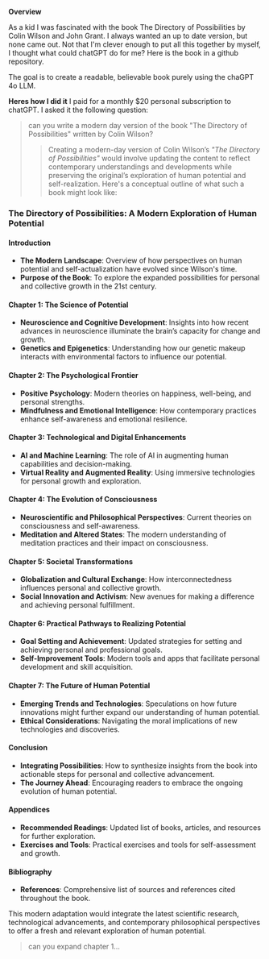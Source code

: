 **Overview**

As a kid I was fascinated with the book The Directory of Possibilities by Colin Wilson and John Grant. I always wanted an up to date version, but none came out. Not that I'm clever enough to put all this together by myself, I thought what could chatGPT do for me? Here is the book in a github repository.

The goal is to create a readable, believable book purely using the chaGPT 4o LLM. 

**Heres how I did it**
I paid for a monthly $20 personal subscription to chatGPT.
I asked it the following question:
> can you write a modern day version of the book "The Directory of Possibilities" written by Colin Wilson?
>> Creating a modern-day version of Colin Wilson’s *"The Directory of Possibilities"* would involve updating the content to reflect contemporary understandings and developments while preserving the original’s exploration of human potential and self-realization. Here's a conceptual outline of what such a book might look like:

### **The Directory of Possibilities: A Modern Exploration of Human Potential**

#### **Introduction**
- **The Modern Landscape**: Overview of how perspectives on human potential and self-actualization have evolved since Wilson's time.
- **Purpose of the Book**: To explore the expanded possibilities for personal and collective growth in the 21st century.

#### **Chapter 1: The Science of Potential**
- **Neuroscience and Cognitive Development**: Insights into how recent advances in neuroscience illuminate the brain’s capacity for change and growth.
- **Genetics and Epigenetics**: Understanding how our genetic makeup interacts with environmental factors to influence our potential.

#### **Chapter 2: The Psychological Frontier**
- **Positive Psychology**: Modern theories on happiness, well-being, and personal strengths.
- **Mindfulness and Emotional Intelligence**: How contemporary practices enhance self-awareness and emotional resilience.

#### **Chapter 3: Technological and Digital Enhancements**
- **AI and Machine Learning**: The role of AI in augmenting human capabilities and decision-making.
- **Virtual Reality and Augmented Reality**: Using immersive technologies for personal growth and exploration.

#### **Chapter 4: The Evolution of Consciousness**
- **Neuroscientific and Philosophical Perspectives**: Current theories on consciousness and self-awareness.
- **Meditation and Altered States**: The modern understanding of meditation practices and their impact on consciousness.

#### **Chapter 5: Societal Transformations**
- **Globalization and Cultural Exchange**: How interconnectedness influences personal and collective growth.
- **Social Innovation and Activism**: New avenues for making a difference and achieving personal fulfillment.

#### **Chapter 6: Practical Pathways to Realizing Potential**
- **Goal Setting and Achievement**: Updated strategies for setting and achieving personal and professional goals.
- **Self-Improvement Tools**: Modern tools and apps that facilitate personal development and skill acquisition.

#### **Chapter 7: The Future of Human Potential**
- **Emerging Trends and Technologies**: Speculations on how future innovations might further expand our understanding of human potential.
- **Ethical Considerations**: Navigating the moral implications of new technologies and discoveries.

#### **Conclusion**
- **Integrating Possibilities**: How to synthesize insights from the book into actionable steps for personal and collective advancement.
- **The Journey Ahead**: Encouraging readers to embrace the ongoing evolution of human potential.

#### **Appendices**
- **Recommended Readings**: Updated list of books, articles, and resources for further exploration.
- **Exercises and Tools**: Practical exercises and tools for self-assessment and growth.

#### **Bibliography**
- **References**: Comprehensive list of sources and references cited throughout the book.

This modern adaptation would integrate the latest scientific research, technological advancements, and contemporary philosophical perspectives to offer a fresh and relevant exploration of human potential.

>can you expand chapter 1...